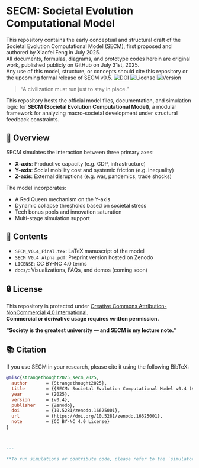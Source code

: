# SECM: Societal Evolution Computational Model
This repository contains the early conceptual and structural draft of the Societal Evolution Computational Model (SECM), first proposed and authored by Xiaofei Feng in July 2025.  
All documents, formulas, diagrams, and prototype codes herein are original work, published publicly on GitHub on July 31st, 2025.  
Any use of this model, structure, or concepts should cite this repository or the upcoming formal release of SECM v0.5.
[![DOI](https://zenodo.org/badge/DOI/10.5281/zenodo.16625001.svg)](https://doi.org/10.5281/zenodo.16625001)
![License](https://img.shields.io/badge/license-CC%20BY--NC%204.0-blue)
![Version](https://img.shields.io/badge/version-v0.4-green)

> “A civilization must run just to stay in place.”

This repository hosts the official model files, documentation, and simulation logic for **SECM (Societal Evolution Computational Model)**, a modular framework for analyzing macro-societal development under structural feedback constraints.

## 📘 Overview

SECM simulates the interaction between three primary axes:

- **X-axis**: Productive capacity (e.g. GDP, infrastructure)
- **Y-axis**: Social mobility cost and systemic friction (e.g. inequality)
- **Z-axis**: External disruptions (e.g. war, pandemics, trade shocks)

The model incorporates:

- A Red Queen mechanism on the Y-axis
- Dynamic collapse thresholds based on societal stress
- Tech bonus pools and innovation saturation
- Multi-stage simulation support

## 📂 Contents

- `SECM_V0.4_Final.tex`: LaTeX manuscript of the model
- `SECM V0.4 Alpha.pdf`: Preprint version hosted on Zenodo
- `LICENSE`: CC BY-NC 4.0 terms
- `docs/`: Visualizations, FAQs, and demos (coming soon)

## 🔒 License

This repository is protected under [Creative Commons Attribution-NonCommercial 4.0 International](https://creativecommons.org/licenses/by-nc/4.0/).  
**Commercial or derivative usage requires written permission.**

**"Society is the greatest university — and SECM is my lecture note."**

## 📚 Citation

If you use SECM in your research, please cite it using the following BibTeX:

```bibtex
@misc{strangethought2025_secm_2025,
  author       = {Strangethought2025},
  title        = {{SECM: Societal Evolution Computational Model v0.4 (Alpha)}},
  year         = {2025},
  version      = {v0.4},
  publisher    = {Zenodo},
  doi          = {10.5281/zenodo.16625001},
  url          = {https://doi.org/10.5281/zenodo.16625001},
  note         = {CC BY-NC 4.0 License}
}



---

**To run simulations or contribute code, please refer to the `simulator/` folder (coming soon).**

